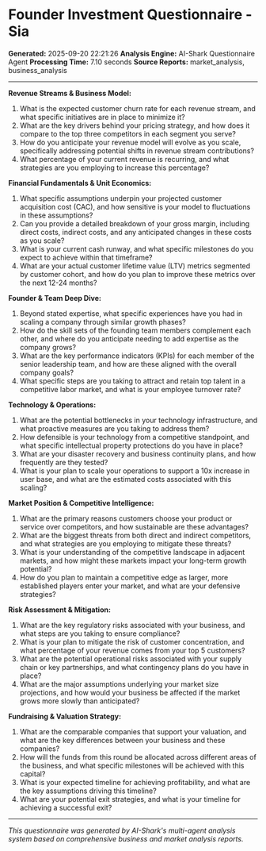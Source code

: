 # Founder Investment Questionnaire - Sia

**Generated:** 2025-09-20 22:21:26
**Analysis Engine:** AI-Shark Questionnaire Agent
**Processing Time:** 7.10 seconds
**Source Reports:** market_analysis, business_analysis

---

**Revenue Streams & Business Model:**

1.  What is the expected customer churn rate for each revenue stream, and what specific initiatives are in place to minimize it?
2.  What are the key drivers behind your pricing strategy, and how does it compare to the top three competitors in each segment you serve?
3.  How do you anticipate your revenue model will evolve as you scale, specifically addressing potential shifts in revenue stream contributions?
4.  What percentage of your current revenue is recurring, and what strategies are you employing to increase this percentage?

**Financial Fundamentals & Unit Economics:**

1.  What specific assumptions underpin your projected customer acquisition cost (CAC), and how sensitive is your model to fluctuations in these assumptions?
2.  Can you provide a detailed breakdown of your gross margin, including direct costs, indirect costs, and any anticipated changes in these costs as you scale?
3.  What is your current cash runway, and what specific milestones do you expect to achieve within that timeframe?
4.  What are your actual customer lifetime value (LTV) metrics segmented by customer cohort, and how do you plan to improve these metrics over the next 12-24 months?

**Founder & Team Deep Dive:**

1.  Beyond stated expertise, what specific experiences have you had in scaling a company through similar growth phases?
2.  How do the skill sets of the founding team members complement each other, and where do you anticipate needing to add expertise as the company grows?
3.  What are the key performance indicators (KPIs) for each member of the senior leadership team, and how are these aligned with the overall company goals?
4.  What specific steps are you taking to attract and retain top talent in a competitive labor market, and what is your employee turnover rate?

**Technology & Operations:**

1.  What are the potential bottlenecks in your technology infrastructure, and what proactive measures are you taking to address them?
2.  How defensible is your technology from a competitive standpoint, and what specific intellectual property protections do you have in place?
3.  What are your disaster recovery and business continuity plans, and how frequently are they tested?
4.  What is your plan to scale your operations to support a 10x increase in user base, and what are the estimated costs associated with this scaling?

**Market Position & Competitive Intelligence:**

1.  What are the primary reasons customers choose your product or service over competitors, and how sustainable are these advantages?
2.  What are the biggest threats from both direct and indirect competitors, and what strategies are you employing to mitigate these threats?
3.  What is your understanding of the competitive landscape in adjacent markets, and how might these markets impact your long-term growth potential?
4.  How do you plan to maintain a competitive edge as larger, more established players enter your market, and what are your defensive strategies?

**Risk Assessment & Mitigation:**

1.  What are the key regulatory risks associated with your business, and what steps are you taking to ensure compliance?
2.  What is your plan to mitigate the risk of customer concentration, and what percentage of your revenue comes from your top 5 customers?
3.  What are the potential operational risks associated with your supply chain or key partnerships, and what contingency plans do you have in place?
4.  What are the major assumptions underlying your market size projections, and how would your business be affected if the market grows more slowly than anticipated?

**Fundraising & Valuation Strategy:**

1.  What are the comparable companies that support your valuation, and what are the key differences between your business and these companies?
2.  How will the funds from this round be allocated across different areas of the business, and what specific milestones will be achieved with this capital?
3.  What is your expected timeline for achieving profitability, and what are the key assumptions driving this timeline?
4.  What are your potential exit strategies, and what is your timeline for achieving a successful exit?


---

*This questionnaire was generated by AI-Shark's multi-agent analysis system based on comprehensive business and market analysis reports.*
